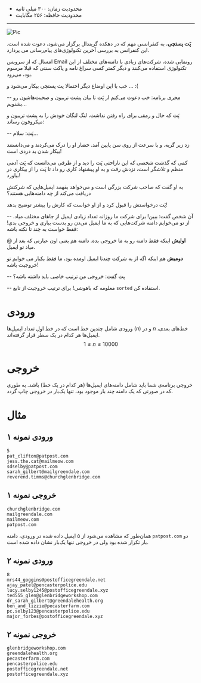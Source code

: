 + محدودیت زمان: ۳۰۰ میلی ثانیه
+ محدودیت حافظه: ۲۵۶ مگابایت

----------
![Pic](https://i.postimg.cc/cLXyPRpX/images.png)

**پَت پستچی**، به کنفرانسی مهم که در دهکده گریندال برگزار می‌شود، دعوت شده است. این کنفرانس به بررسی آخرین تکنولوژی‌های پیام‌رسانی می پردازد. 

امسال که از سرویس Email رونمایی شده، شرکت‌های زیادی با دامنه‌های مختلف از این تکنولوژی استفاده می‌کنند و دیگر کمتر کسی سراغ نامه و پاکت سنتی که قبلا مرسوم بود، می‌رود.

خب با این اوضاع دیگر احتمالا پت پستچی بیکار می‌شود و ... :(

-- مجری برنامه: خب دعوت می‌کنم از پَت تا بیان پشت تریبون و صحبت‌هاشون رو بشنویم...

پَت که حال و رمقی برای راه رفتن نداشت، لنگ لنگان خودش را به پشت تریبون و میکروفون رساند:

-- پَت: سلام...

زد زیر گریه. و با سرعت از روی سن پایین آمد. حضار او را درک می‌کردند و می‌دانستند بیکار شدن بد دردی است!

کمی که گذشت شخصی که این ناراحتی پَت را دید و از طرفی می‌دانست که پَت آدمی منظم و تلاشگر است، نزدش رفت و به او پیشنهاد کاری رو داد تا پَت را از بیکاری در بیاورد!

به او گفت که صاحب شرکت بزرگی است و می‌خواهد بفهمد ایمیل‌هایی که شرکتش دریافت می‌کند از چه دامنه‌هایی هستند؟

پَت درخواستش را قبول کرد و از او خواست که کارش را بیشتر توضیح بدهد!

-- آن شخص گفت: ببین! برای شرکت ما روزانه تعداد زیادی ایمیل از جاهای مختلف میاد. از تو می‌خوایم دامنه شرکت‌هایی که به ما ایمیل می‌دن رو بدست بیاری و خروجی بدی! فقط حواست به چند تا نکته باشه:

**اولیش** اینکه فقط دامنه رو به ما خروجی بده. دامنه هم یعنی اون عبارتی که بعد از @ میاد تو ایمیل.

**دومیش** هم اینکه اگه از یه شرکت چندتا ایمیل اومده بود، ما فقط یکبار می خوایم تو خروجیت باشه!

-- پت گفت: خروجی من ترتیب خاصی باید داشته باشه؟

-- معلومه که باهوشی! برای ترتیب خروجیت از تابع `sorted` استفاده کن.

# ورودی

ورودی شامل چندین خط است که در خط اول تعداد ایمیل‌ها $(n)$ و در $n$ خط‌های بعدی، ایمیل‌ها هر کدام در یک سطر قرار گرفته‌اند.
$$1 \le n \le 10000$$

# خروجی
خروجی برنامه‌ی شما باید شامل دامنه‌های ایمیل‌ها (هر کدام در یک خط) باشد. به طوری که در صورتی که یک دامنه چند بار موجود بود، تنها یک‌بار در خروجی چاپ گردد.

# مثال
## ورودی نمونه ۱
```
5
pat_clifton@patpost.com
jess.the.cat@mailmeow.com
sdselby@patpost.com
sarah_gilbert@mailgreendale.com
reverend.timms@churchglenbridge.com
```

## خروجی نمونه ۱
```
churchglenbridge.com
mailgreendale.com
mailmeow.com
patpost.com
```

همان‌طور که مشاهده می‌شود از ۵ ایمیل داده شده در ورودی، دامنه `patpost.com` دو بار تکرار شده بود ولی در خروجی تنها یک‌بار نشان داده شده است.

## ورودی نمونه ۲
```
8
mrs44_goggins@postofficegreendale.net
ajay_patel@pencasterpolice.edu
lucy.selby1245@postofficegreendale.xyz
ted555_glen@glenbridgeworkshop.com
dr_sarah_gilbert@greendalehealth.org
ben_and_lizzie@pecasterfarm.com
pc.selby123@pencasterpolice.edu
major_forbes@postofficegreendale.xyz
```

## خروجی نمونه ۲
```
glenbridgeworkshop.com
greendalehealth.org
pecasterfarm.com
pencasterpolice.edu
postofficegreendale.net
postofficegreendale.xyz
```